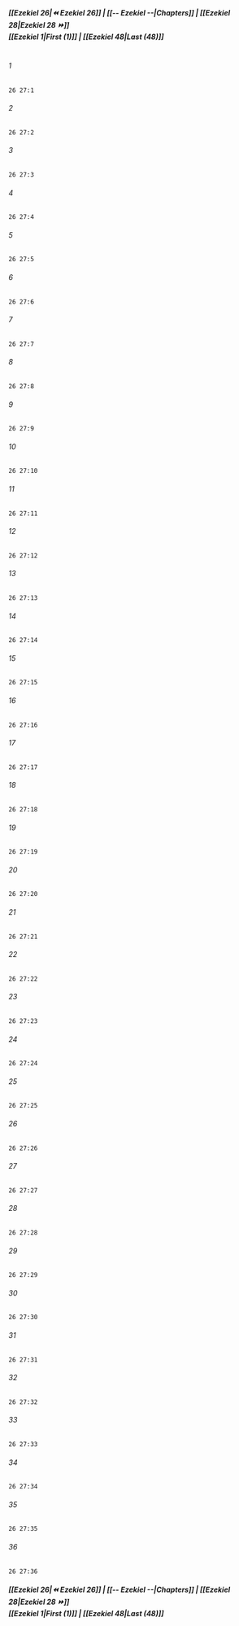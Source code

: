 
##### **[[Ezekiel 26|⏪ Ezekiel 26]] | [[-- Ezekiel --|Chapters]] | [[Ezekiel 28|Ezekiel 28 ⏩]]**<br>**[[Ezekiel 1|First (1)]] | [[Ezekiel 48|Last (48)]]**<br><br>

###### 1
``` verse
26 27:1
```
###### 2
``` verse
26 27:2
```
###### 3
``` verse
26 27:3
```
###### 4
``` verse
26 27:4
```
###### 5
``` verse
26 27:5
```
###### 6
``` verse
26 27:6
```
###### 7
``` verse
26 27:7
```
###### 8
``` verse
26 27:8
```
###### 9
``` verse
26 27:9
```
###### 10
``` verse
26 27:10
```
###### 11
``` verse
26 27:11
```
###### 12
``` verse
26 27:12
```
###### 13
``` verse
26 27:13
```
###### 14
``` verse
26 27:14
```
###### 15
``` verse
26 27:15
```
###### 16
``` verse
26 27:16
```
###### 17
``` verse
26 27:17
```
###### 18
``` verse
26 27:18
```
###### 19
``` verse
26 27:19
```
###### 20
``` verse
26 27:20
```
###### 21
``` verse
26 27:21
```
###### 22
``` verse
26 27:22
```
###### 23
``` verse
26 27:23
```
###### 24
``` verse
26 27:24
```
###### 25
``` verse
26 27:25
```
###### 26
``` verse
26 27:26
```
###### 27
``` verse
26 27:27
```
###### 28
``` verse
26 27:28
```
###### 29
``` verse
26 27:29
```
###### 30
``` verse
26 27:30
```
###### 31
``` verse
26 27:31
```
###### 32
``` verse
26 27:32
```
###### 33
``` verse
26 27:33
```
###### 34
``` verse
26 27:34
```
###### 35
``` verse
26 27:35
```
###### 36
``` verse
26 27:36
```

##### **[[Ezekiel 26|⏪ Ezekiel 26]] | [[-- Ezekiel --|Chapters]] | [[Ezekiel 28|Ezekiel 28 ⏩]]**<br>**[[Ezekiel 1|First (1)]] | [[Ezekiel 48|Last (48)]]**
